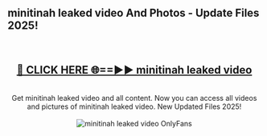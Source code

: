 <h2>minitinah leaked video And Photos - Update Files 2025!</h2>
<br>
<div align="center">
<h2><a href="https://top-ai-tools.click/QrbHav" rel="nofollow">🔴 CLICK HERE 🌐==►► minitinah leaked video</a></h2>
<br>
Get minitinah leaked video and all content. Now you can access all videos and pictures of minitinah leaked video. New Updated Files 2025!
<br>
<br>
<a href="https://top-ai-tools.click/QrbHav" rel="nofollow" data-target="animated-image.originalLink"><img src="https://i.ibb.co.com/WyWwxjT/player-gif2.gif" alt="minitinah leaked video OnlyFans" style="max-width: 100%; display: inline-block;" data-target="animated-image.originalImage"></a>
</div>
<br>